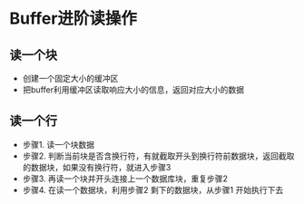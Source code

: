 # Buffer进阶读操作

## 读一个块
- 创建一个固定大小的缓冲区
- 把buffer利用缓冲区读取响应大小的信息，返回对应大小的数据

## 读一个行

- 步骤1. 读一个块数据
- 步骤2. 判断当前块是否含换行符，有就截取开头到换行符前数据块，返回截取的数据块，如果没有换行符，就进入步骤3
- 步骤3. 再读一个块并开头连接上一个数据库块，重复步骤2
- 步骤4. 在读一个数据块，利用步骤2 剩下的数据块，从步骤1 开始执行下去